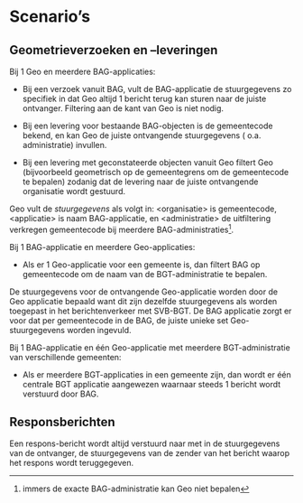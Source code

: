 Scenario’s
==========

Geometrieverzoeken en –leveringen
---------------------------------

Bij 1 Geo en meerdere BAG-applicaties:

-   Bij een verzoek vanuit BAG, vult de BAG-applicatie de stuurgegevens zo
    specifiek in dat Geo altijd 1 bericht terug kan sturen naar de juiste
    ontvanger. Filtering aan de kant van Geo is niet nodig.

-   Bij een levering voor bestaande BAG-objecten is de gemeentecode bekend, en
    kan Geo de juiste ontvangende stuurgegevens ( o.a. administratie) invullen.

-   Bij een levering met geconstateerde objecten vanuit Geo filtert Geo
    (bijvoorbeeld geometrisch op de gemeentegrens om de gemeentecode te bepalen)
    zodanig dat de levering naar de juiste ontvangende organisatie wordt
    gestuurd.

Geo vult de *stuurgegevens* als volgt in: \<organisatie\> is gemeentecode,
\<applicatie\> is naam BAG-applicatie, en \<administratie\> de uitfiltering
verkregen gemeentecode bij meerdere BAG-administraties[^1].

[^1]: immers de exacte BAG-administratie kan Geo niet bepalen

Bij 1 BAG-applicatie en meerdere Geo-applicaties:

-   Als er 1 Geo-applicatie voor een gemeente is, dan filtert BAG op
    gemeentecode om de naam van de BGT-administratie te bepalen.

De stuurgegevens voor de ontvangende Geo-applicatie worden door de Geo
applicatie bepaald want dit zijn dezelfde stuurgegevens als worden toegepast in
het berichtenverkeer met SVB-BGT. De BAG applicatie zorgt er voor dat per
gemeentecode in de BAG, de juiste unieke set Geo-stuurgegevens worden ingevuld.

Bij 1 BAG-applicatie en één Geo-applicatie met meerdere BGT-administratie van
verschillende gemeenten:

-   Als er meerdere BGT-applicaties in een gemeente zijn, dan wordt er één
    centrale BGT applicatie aangewezen waarnaar steeds 1 bericht wordt verstuurd
    door BAG.

Responsberichten
----------------

Een respons-bericht wordt altijd verstuurd naar met in de stuurgegevens van de
ontvanger, de stuurgegevens van de zender van het bericht waarop het respons
wordt teruggegeven.
